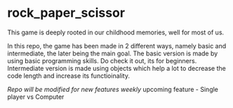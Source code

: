 # rock_paper_scissor
 
This game is deeply rooted in our childhood memories, well for most of us.

In this repo, the game has been made in 2 different ways, namely basic and intermediate, the later being the main goal.
The basic version is made by using basic programming skills. Do check it out, its for beginners.
Intermediate version is made using objects which help a lot to decrease the code length and increase its functioinality.

*Repo will be modified for new features weekly*
upcoming feature - Single player vs Computer